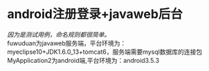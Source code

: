# android注册登录+javaweb后台  
*因为是测试用例，命名规则都很简单。*  
fuwuduan为javaweb服务端，平台环境为：myeclipse10+JDK1.6.0_13+tomcat6，服务端需要mysql数据库的连接包  
MyApplication2为android端,平台环境为：android3.5.3  
